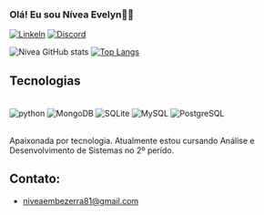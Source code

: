 ### Olá! Eu sou Nívea Evelyn👋🏽

[![LinkeIn](https://img.shields.io/badge/LinkedIn-0077B5?style=for-the-badge&logo=linkedin&logoColor=white)](https://www.linkedin.com/in/n%C3%ADvea-evelyn-moises-bezerra-074462262)
[![Discord](https://img.shields.io/badge/Discord-7289DA?style=for-the-badge&logo=discord&logoColor=white)](https://discord.com/channels/@me)

![Nívea GitHub stats](https://github-readme-stats.vercel.app/api?username=niveaevelyn&show_icons=true&theme=radical)
[![Top Langs](https://github-readme-stats.vercel.app/api/top-langs/?username=niveaevelyn)](https://github.com/niveaevelyn/github-readme-stats)

## Tecnologias

<div style="display: inline_block"><br/>
    <img align="center" alt="python" src="https://img.shields.io/badge/Python-3776AB?style=for-the-badge&logo=python&logoColor=white"/>
    <img align="center" alt="MongoDB" src="https://img.shields.io/badge/MongoDB-4EA94B?style=for-the-badge&logo=mongodb&logoColor=white"/>
    <img align="center" alt="SQLite" src="https://img.shields.io/badge/SQLite-07405E?style=for-the-badge&logo=sqlite&logoColor=white"/>
    <img align="center" alt="MySQL" src="https://img.shields.io/badge/MySQL-00000F?style=for-the-badge&logo=mysql&logoColor=white"/>
    <img align="center" alt="PostgreSQL" src="https://img.shields.io/badge/PostgreSQL-316192?style=for-the-badge&logo=postgresql&logoColor=white"/>
</div><br/>

Apaixonada por tecnologia. Atualmente estou cursando Análise e Desenvolvimento de Sistemas no 2º perído.

## Contato:
- niveaembezerra81@gmail.com
